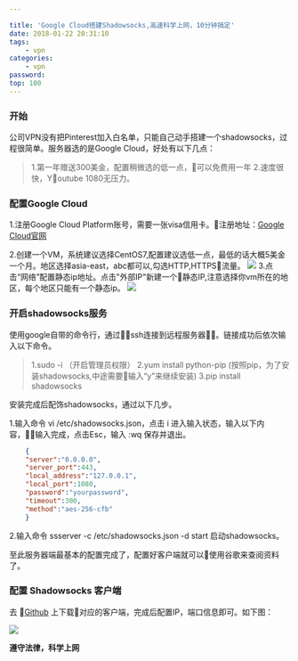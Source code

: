 ```yaml
---

title: 'Google Cloud搭建Shadowsocks,高速科学上网，10分钟搞定'
date: 2018-01-22 20:31:10
tags:
    - vpn
categories: 
    - vpn
password: 
top: 100
---
```


### 开始

公司VPN没有把Pinterest加入白名单，只能自己动手搭建一个shadowsocks，过程很简单。服务器选的是Google Cloud，好处有以下几点：
>1.第一年赠送300美金，配置稍微选的低一点，可以免费用一年
>2.速度很快，Youtube 1080无压力。

### 配置Google Cloud

1.注册Google Cloud Platform账号，需要一张visa信用卡。注册地址：[Google Cloud官网](https://cloud.google.com/)

2.创建一个VM，系统建议选择CentOS7,配置建议选低一点，最低的话大概5美金一个月。地区选择asia-east，abc都可以,勾选HTTP,HTTPS流量。
![](http://qiniu.heheceo.com//18-11-30/16770019.jpg)
3.点击“网络”配置静态ip地址。点击"外部IP"新建一个静态IP,注意选择你vm所在的地区，每个地区只能有一个静态ip。
![](http://qiniu.heheceo.com//18-11-30/34983080.jpg)

### 开启shadowsocks服务

使用google自带的命令行，通过ssh连接到远程服务器。链接成功后依次输入以下命令。

> 1.sudo -i （开启管理员权限）
> 2.yum install python-pip (按照pip，为了安装shadowsocks,中途需要输入“y”来继续安装)
> 3.pip install shadowsocks

安装完成后配饰shadowsocks，通过以下几步。

1.输入命令 vi /etc/shadowsocks.json，点击 i 进入输入状态，输入以下内容，输入完成，点击Esc，输入 :wq 保存并退出。

```json
    {
    "server":"0.0.0.0",
    "server_port":443,
    "local_address":"127.0.0.1",
    "local_port":1080,
    "password":"yourpassword",
    "timeout":300,
    "method":"aes-256-cfb"
    }
```

2.输入命令 ssserver -c /etc/shadowsocks.json -d start 启动shadowsocks。

至此服务器端最基本的配置完成了，配置好客户端就可以使用谷歌来查阅资料了。

### 配置 Shadowsocks 客户端

去 [Github](https://github.com/shadowsocks) 上下载对应的客户端，完成后配置IP，端口信息即可。如下图：

![](http://qiniu.heheceo.com//18-11-30/20512593.jpg)


 **遵守法律，科学上网**